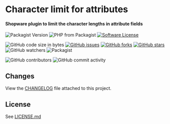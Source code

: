 # Character limit for attributes
#### Shopware plugin to limit the character lengths in attribute fields

![Packagist Version](https://img.shields.io/packagist/v/heptacom/KskAttributeMaxLength?style=flat-square)
![PHP from Packagist](https://img.shields.io/packagist/php-v/heptacom/KskAttributeMaxLength?style=flat-square)
[![Software License](https://img.shields.io/badge/license-MIT-brightgreen.svg?style=flat-square)](./LICENSE.md)

![GitHub code size in bytes](https://img.shields.io/github/languages/code-size/heptacom/KskAttributeMaxLength?style=flat-square)
[![GitHub issues](https://img.shields.io/github/issues/HEPTACOM/KskAttributeMaxLength?style=flat-square)](https://github.com/HEPTACOM/KskAttributeMaxLength/issues)
[![GitHub forks](https://img.shields.io/github/forks/HEPTACOM/KskAttributeMaxLength?style=flat-square)](https://github.com/HEPTACOM/KskAttributeMaxLength/network)
[![GitHub stars](https://img.shields.io/github/stars/HEPTACOM/KskAttributeMaxLength?style=flat-square)](https://github.com/HEPTACOM/KskAttributeMaxLength/stargazers)
![GitHub watchers](https://img.shields.io/github/watchers/heptacom/KskAttributeMaxLength?style=flat-square)
![Packagist](https://img.shields.io/packagist/dt/heptacom/KskAttributeMaxLength?style=flat-square)

![GitHub contributors](https://img.shields.io/github/contributors/heptacom/KskAttributeMaxLength?style=flat-square)
![GitHub commit activity](https://img.shields.io/github/commit-activity/y/heptacom/KskAttributeMaxLength?style=flat-square)

## Changes

View the [CHANGELOG](CHANGELOG.md) file attached to this project.

## License

See [LICENSE.md](./LICENSE.md)

